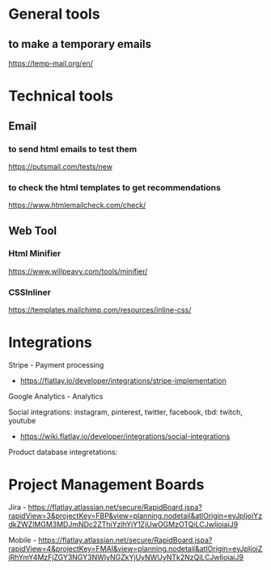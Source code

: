 <!-- TITLE: Tools -->
<!-- SUBTITLE: A quick summary of Tools -->

# General tools
## to make a temporary emails
https://temp-mail.org/en/


# Technical tools

## Email
### to send html emails to test them
https://putsmail.com/tests/new


### to check the html templates to get recommendations
https://www.htmlemailcheck.com/check/


## Web Tool
### Html Minifier
https://www.willpeavy.com/tools/minifier/

### CSSInliner
https://templates.mailchimp.com/resources/inline-css/

# Integrations
Stripe - Payment processing
* https://flatlay.io/developer/integrations/stripe-implementation

Google Analytics - Analytics

Social integrations: instagram, pinterest, twitter, facebook, 
tbd: twitch, youtube
* https://wiki.flatlay.io/developer/integrations/social-integrations

Product database integretations:

# Project Management Boards 
Jira - https://flatlay.atlassian.net/secure/RapidBoard.jspa?rapidView=3&projectKey=FBP&view=planning.nodetail&atlOrigin=eyJpIjoiYzdkZWZlMGM3MDJmNDc2ZThiYzlhYjY1ZjUwOGMzOTQiLCJwIjoiaiJ9

Mobile - https://flatlay.atlassian.net/secure/RapidBoard.jspa?rapidView=4&projectKey=FMAI&view=planning.nodetail&atlOrigin=eyJpIjoiZjRhYmY4MzFjZGY3NGY3NWIyNGZkYjUyNWUyNTk2NzQiLCJwIjoiaiJ9
